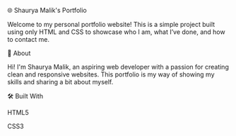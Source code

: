 🌐 Shaurya Malik's Portfolio

Welcome to my personal portfolio website! This is a simple project built using only HTML and CSS to showcase who I am, what I’ve done, and how to contact me.

📄 About

Hi! I'm Shaurya Malik, an aspiring web developer with a passion for creating clean and responsive websites. This portfolio is my way of showing my skills and sharing a bit about myself.

🛠️ Built With

HTML5

CSS3
